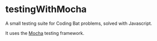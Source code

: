 # testingWithMocha

A small testing suite for Coding Bat problems, solved with Javascript.

It uses the [Mocha](https://mochajs.org) testing framework.

